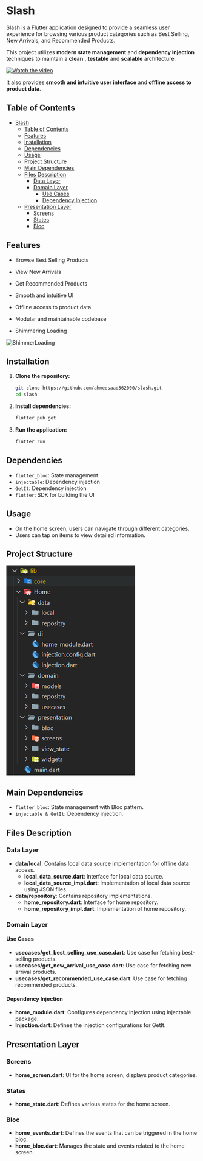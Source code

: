 # Slash

Slash is a Flutter application designed to provide a seamless user experience for browsing various product categories such as Best Selling, New Arrivals, and Recommended Products. 

This project utilizes **modern state management** and **dependency injection** techniques to maintain a **clean** , **testable** and **scalable** architecture.



[![Watch the video](https://img.youtube.com/vi/)](https://github.com/ahmedsaad562000/slash/assets/76961547/5001b527-6224-47ff-9fdb-71fa6a6a95b1)



It also provides **smooth and intuitive user interface** and **offline access to product data**.



## Table of Contents
- [Slash](#slash)
  - [Table of Contents](#table-of-contents)
  - [Features](#features)
  - [Installation](#installation)
  - [Dependencies](#dependencies)
  - [Usage](#usage)
  - [Project Structure](#project-structure)
  - [Main Dependencies](#main-dependencies)
  - [Files Description](#files-description)
    - [Data Layer](#data-layer)
    - [Domain Layer](#domain-layer)
      - [Use Cases](#use-cases)
      - [Dependency Injection](#dependency-injection)
  - [Presentation Layer](#presentation-layer)
    - [Screens](#screens)
    - [States](#states)
    - [Bloc](#bloc)


## Features
- Browse Best Selling Products
- View New Arrivals
- Get Recommended Products
- Smooth and intuitive UI
- Offline access to product data
- Modular and maintainable codebase

- Shimmering Loading

![ShimmerLoading](https://github.com/ahmedsaad562000/slash/assets/76961547/d00a1b34-6fd6-40e3-a7dd-0b9932521036)

## Installation

1. **Clone the repository:**
   ```sh
   git clone https://github.com/ahmedsaad562000/slash.git
   cd slash
   ```

2. **Install dependencies:**
   ```sh
   flutter pub get
   ```

3. **Run the application:**
   ```sh
   flutter run
   ```


## Dependencies
- `flutter_bloc`: State management
- `injectable`: Dependency injection
- `GetIt`: Dependency injection
- `flutter`: SDK for building the UI

## Usage
- On the home screen, users can navigate through different categories.
- Users can tap on items to view detailed information.

## Project Structure

<img src="assets\view\structure.png">



## Main Dependencies
- `flutter_bloc`: State management with Bloc pattern.
- `injectable & GetIt`: Dependency injection.

## Files Description

### Data Layer
- **data/local**: Contains local data source implementation for offline data access.
  - **local_data_source.dart**: Interface for local data source.
  - **local_data_source_impl.dart**: Implementation of local data source using JSON files.
- **data/repository**: Contains repository implementations.
  - **home_repository.dart**: Interface for home repository.
  - **home_repository_impl.dart**: Implementation of home repository.

### Domain Layer



#### Use Cases
- **usecases/get_best_selling_use_case.dart**: Use case for fetching best-selling products.
- **usecases/get_new_arrival_use_case.dart**: Use case for fetching new arrival products.
- **usecases/get_recommended_use_case.dart**: Use case for fetching recommended products.

#### Dependency Injection
- **home_module.dart**: Configures dependency injection using injectable package.
- **Injection.dart**: Defines the injection configurations for GetIt.

## Presentation Layer
### Screens
- **home_screen.dart**: UI for the home screen, displays product categories.

### States
- **home_state.dart**: Defines various states for the home screen.

### Bloc
- **home_events.dart**: Defines the events that can be triggered in the home bloc.
- **home_bloc.dart**: Manages the state and events related to the home screen.








